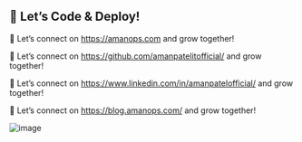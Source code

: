 ##  🚀 Let’s Code & Deploy!

🔗 Let’s connect on https://amanops.com and grow together!

🔗 Let’s connect on https://github.com/amanpatelitofficial/ and grow together!

🔗 Let’s connect on https://www.linkedin.com/in/amanpatelofficial/ and grow together!

🔗 Let’s connect on https://blog.amanops.com/ and grow together!

![image](https://github.com/user-attachments/assets/ad24121c-b991-4612-b673-e232891f57bd)




